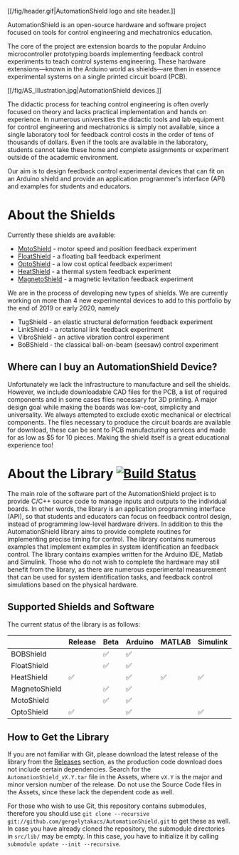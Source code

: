 [[/fig/header.gif|AutomationShield logo and site header.]]

AutomationShield is an open-source hardware and software project focused on tools for control engineering and mechatronics education.

The core of the project are extension boards to the popular Arduino microcontroller prototyping boards implementing feedback control experiments to teach control systems engineering. These hardware extensions—known in the Arduino world as shields—are then in essence experimental systems on a single printed circuit board (PCB). 

[[/fig/AS_Illustration.jpg|AutomationShield devices.]]

The didactic process for teaching control engineering is often overly focused on theory and lacks practical implementation and hands on experience. In numerous universities the didactic tools and lab equipment for control engineering and mechatronics is simply not available, since a single laboratory tool for feedback control costs in the order of tens of thousands of dollars. Even if the tools are available in the laboratory, students cannot take these home and complete assignments or experiment outside of the academic environment.

Our aim is to design feedback control experimental devices that can fit on an Arduino shield and provide an application programmer's interface (API) and examples for students and educators.

# About the Shields

Currently these shields are available:
* [MotoShield](https://github.com/gergelytakacs/AutomationShield/wiki/MotoShield) - motor speed and position feedback experiment
* [FloatShield](https://github.com/gergelytakacs/AutomationShield/wiki/FloatShield) - a floating ball feedback experiment
* [OptoShield](https://github.com/gergelytakacs/AutomationShield/wiki/OptoShield) - a low cost optical feedback experiment
* [HeatShield](https://github.com/gergelytakacs/AutomationShield/wiki/HeatShield)  - a thermal system feedback experiment
* [MagnetoShield](https://github.com/gergelytakacs/AutomationShield/wiki/MagnetoShield)  - a magnetic levitation feedback  experiment

We are in the process of developing new types of shields. We are currently working on more than 4 new experimental devices to add to this portfolio by the end of 2019 or early 2020, namely
* TugShield - an elastic structural deformation feedback experiment
* LinkShield - a rotational link feedback experiment
* VibroShield - an active vibration control experiment
* BoBShield - the classical ball-on-beam (seesaw) control experiment

## Where can I buy an AutomationShield Device?

Unfortunately we lack the infrastructure to manufacture and sell the shields. However, we include downloadable CAD files for the PCB, a list of required components and in some cases files necessary for 3D printing. A major design goal while making the boards was low-cost, simplicity and universality. We always attempted to exclude exotic mechanical or electrical components. The files necessary to produce the circuit boards are available for download, these can be sent to PCB manufacturing services and made for as low as $5 for 10 pieces. Making the shield itself is a great educational experience too!

# About the Library [![Build Status](https://travis-ci.org/gergelytakacs/AutomationShield.svg?branch=master)](https://travis-ci.org/gergelytakacs/AutomationShield)


The main role of the software part of the AutomationShield project is to provide C/C++ source code to manage inputs and outputs to the individual boards. In other words, the library is an application programming interface (API), so that students and educators can focus on feedback control design, instead of programming low-level hardware drivers. In addition to this the AutomationShield library aims to provide complete routines for implementing precise timing for control. The library contains numerous examples that implement examples in system identification an feedback control. The library contains examples written for the Arduino IDE, Matlab and Simulink. Those who do not wish to complete the hardware may still benefit from the library, as there are numerous experimental measurement that can be used for system identification tasks, and feedback control simulations based on the physical hardware.

## Supported Shields and Software
The current status of the library is as follows:

|               | Release | Beta | Arduino  | MATLAB | Simulink |
|---------------|---------|------|----------|--------|----------|
| BOBShield   |         | ✅    | ✅        |        |          |
| FloatShield   |         | ✅    | ✅        |        |          |
| HeatShield    | ✅       |      | ✅        | ✅      | ✅        |
| MagnetoShield |         | ✅    | ✅        |        |          |
| MotoShield    |         | ✅    | ✅        |        |          |
| OptoShield    | ✅       |      | ✅        |        | ✅        |

## How to Get the Library

If you are not familiar with Git, please download the latest release of the library from the [Releases](https://github.com/gergelytakacs/AutomationShield/releases) section, as the production code download does not include certain dependencies. Search for the `AutomationShield_vX.Y.tar` file in the Assets, where `vX.Y` is the major and minor version number of the release. Do not use the Source Code files in the Assets, since these lack the dependent code as well.

For those who wish to use Git, this repository contains submodules, therefore you should use `git clone --recursive git://github.com/gergelytakacs/AutomationShield.git` to get these as well. In case you have already cloned the repository, the submodule directories in `src/lib/` may be empty. In this case, you have to initialize it by calling `submodule update --init --recursive`.